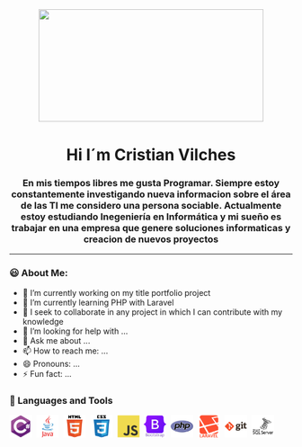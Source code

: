 <div id="header" align="center">
  <img src="https://media.giphy.com/media/qgQUggAC3Pfv687qPC/giphy.gif" width="400"  height="200"/>
  <h1 align="center">Hi I´m Cristian Vilches</h1>
  <h3 align="center"> 
  En mis tiempos libres me gusta Programar. Siempre estoy constantemente investigando nueva informacion sobre el área de las TI
  me considero una persona sociable. Actualmente estoy estudiando Inegeniería en Informática y mi sueño es trabajar en una empresa 
  que genere soluciones informaticas y creacion de nuevos proyectos </h3>
</div>

---
###   :smiley:  About Me:
- 🔭 I’m currently working on my title portfolio project
- 🌱 I’m currently learning PHP with Laravel
- 👯 I seek to collaborate in any project in which I can contribute with my knowledge
- 🤔 I’m looking for help with ...
- 💬 Ask me about ...
- 📫 How to reach me: ...
- 😄 Pronouns: ...
- ⚡ Fun fact: ...
<div align="left">
  <h3>🔨 Languages and Tools</h3>
  <div style="color: green">
    <img src="https://github.com/devicons/devicon/blob/master/icons/csharp/csharp-original.svg" width="40" height="40"/>&nbsp;
    <img src="https://github.com/devicons/devicon/blob/master/icons/java/java-original-wordmark.svg" width="40" height="40"/>&nbsp;
    <img src="https://github.com/devicons/devicon/blob/master/icons/html5/html5-original-wordmark.svg" width="40" height="40"/>&nbsp;
    <img src="https://github.com/devicons/devicon/blob/master/icons/css3/css3-original-wordmark.svg" width="40" height="40"/>&nbsp;
    <img src="https://github.com/devicons/devicon/blob/master/icons/javascript/javascript-original.svg" width="40" height="40"/>&nbsp;
    <img src="https://github.com/devicons/devicon/blob/master/icons/bootstrap/bootstrap-original-wordmark.svg" width="40" height="40"/>&nbsp;
    <img src="https://github.com/devicons/devicon/blob/master/icons/php/php-original.svg" width="40" height="40"/>&nbsp;
    <img src="https://github.com/devicons/devicon/blob/master/icons/laravel/laravel-plain-wordmark.svg" width="40" height="40"/>&nbsp;
    <img src="https://github.com/devicons/devicon/blob/master/icons/git/git-original-wordmark.svg" width="40" height="40"/>&nbsp;
    <img src="https://github.com/devicons/devicon/blob/master/icons/microsoftsqlserver/microsoftsqlserver-plain-wordmark.svg" width="40" height="40"/>&nbsp;
  </div>
  
</div>

